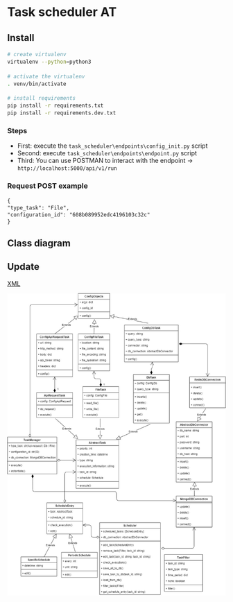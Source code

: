 # Task scheduler AT

## Install

```bash
# create virtualenv
virtualenv --python=python3

# activate the virtualenv
. venv/bin/activate

# install requirements
pip install -r requirements.txt
pip install -r requirements.dev.txt
```
### Steps

 - First: execute the ```task_scheduler\endpoints\config_init.py``` script
 - Second: execute ```task_scheduler\endpoints\endpoint.py``` script 
 - Third: You can use POSTMAN to interact with the endpoint -> ```http://localhost:5000/api/v1/run```

### Request POST example

```
{
"type_task": "File",
"configuration_id": "608b089952edc4196103c32c"
}
```

## Class diagram
## Update

[XML](docs/task-manager.xml)

![diagram](docs/task-manager.jpg)

